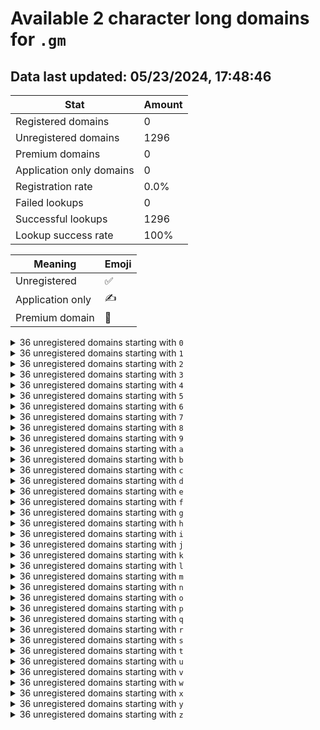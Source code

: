 # Available 2 character long domains for `.gm`

## Data last updated: 05/23/2024, 17:48:46

|Stat|Amount|
|--|--|
|Registered domains|0|
|Unregistered domains|1296|
|Premium domains|0|
|Application only domains|0|
|Registration rate|0.0%|
|Failed lookups|0|
|Successful lookups|1296|
|Lookup success rate|100%|


|Meaning|Emoji|
|--|--|
|Unregistered|:white_check_mark:|
|Application only|:writing_hand:|
|Premium domain|:gem:|

<details>
<summary>36 unregistered domains starting with <bold><code>0</code></bold></summary>

|Type|Domain|
|--|--|
|:white_check_mark:|`00.gm`|
|:white_check_mark:|`01.gm`|
|:white_check_mark:|`02.gm`|
|:white_check_mark:|`03.gm`|
|:white_check_mark:|`04.gm`|
|:white_check_mark:|`05.gm`|
|:white_check_mark:|`06.gm`|
|:white_check_mark:|`07.gm`|
|:white_check_mark:|`08.gm`|
|:white_check_mark:|`09.gm`|
|:white_check_mark:|`0a.gm`|
|:white_check_mark:|`0b.gm`|
|:white_check_mark:|`0c.gm`|
|:white_check_mark:|`0d.gm`|
|:white_check_mark:|`0e.gm`|
|:white_check_mark:|`0f.gm`|
|:white_check_mark:|`0g.gm`|
|:white_check_mark:|`0h.gm`|
|:white_check_mark:|`0i.gm`|
|:white_check_mark:|`0j.gm`|
|:white_check_mark:|`0k.gm`|
|:white_check_mark:|`0l.gm`|
|:white_check_mark:|`0m.gm`|
|:white_check_mark:|`0n.gm`|
|:white_check_mark:|`0o.gm`|
|:white_check_mark:|`0p.gm`|
|:white_check_mark:|`0q.gm`|
|:white_check_mark:|`0r.gm`|
|:white_check_mark:|`0s.gm`|
|:white_check_mark:|`0t.gm`|
|:white_check_mark:|`0u.gm`|
|:white_check_mark:|`0v.gm`|
|:white_check_mark:|`0w.gm`|
|:white_check_mark:|`0x.gm`|
|:white_check_mark:|`0y.gm`|
|:white_check_mark:|`0z.gm`|
</details>
<details>
<summary>36 unregistered domains starting with <bold><code>1</code></bold></summary>

|Type|Domain|
|--|--|
|:white_check_mark:|`10.gm`|
|:white_check_mark:|`11.gm`|
|:white_check_mark:|`12.gm`|
|:white_check_mark:|`13.gm`|
|:white_check_mark:|`14.gm`|
|:white_check_mark:|`15.gm`|
|:white_check_mark:|`16.gm`|
|:white_check_mark:|`17.gm`|
|:white_check_mark:|`18.gm`|
|:white_check_mark:|`19.gm`|
|:white_check_mark:|`1a.gm`|
|:white_check_mark:|`1b.gm`|
|:white_check_mark:|`1c.gm`|
|:white_check_mark:|`1d.gm`|
|:white_check_mark:|`1e.gm`|
|:white_check_mark:|`1f.gm`|
|:white_check_mark:|`1g.gm`|
|:white_check_mark:|`1h.gm`|
|:white_check_mark:|`1i.gm`|
|:white_check_mark:|`1j.gm`|
|:white_check_mark:|`1k.gm`|
|:white_check_mark:|`1l.gm`|
|:white_check_mark:|`1m.gm`|
|:white_check_mark:|`1n.gm`|
|:white_check_mark:|`1o.gm`|
|:white_check_mark:|`1p.gm`|
|:white_check_mark:|`1q.gm`|
|:white_check_mark:|`1r.gm`|
|:white_check_mark:|`1s.gm`|
|:white_check_mark:|`1t.gm`|
|:white_check_mark:|`1u.gm`|
|:white_check_mark:|`1v.gm`|
|:white_check_mark:|`1w.gm`|
|:white_check_mark:|`1x.gm`|
|:white_check_mark:|`1y.gm`|
|:white_check_mark:|`1z.gm`|
</details>
<details>
<summary>36 unregistered domains starting with <bold><code>2</code></bold></summary>

|Type|Domain|
|--|--|
|:white_check_mark:|`20.gm`|
|:white_check_mark:|`21.gm`|
|:white_check_mark:|`22.gm`|
|:white_check_mark:|`23.gm`|
|:white_check_mark:|`24.gm`|
|:white_check_mark:|`25.gm`|
|:white_check_mark:|`26.gm`|
|:white_check_mark:|`27.gm`|
|:white_check_mark:|`28.gm`|
|:white_check_mark:|`29.gm`|
|:white_check_mark:|`2a.gm`|
|:white_check_mark:|`2b.gm`|
|:white_check_mark:|`2c.gm`|
|:white_check_mark:|`2d.gm`|
|:white_check_mark:|`2e.gm`|
|:white_check_mark:|`2f.gm`|
|:white_check_mark:|`2g.gm`|
|:white_check_mark:|`2h.gm`|
|:white_check_mark:|`2i.gm`|
|:white_check_mark:|`2j.gm`|
|:white_check_mark:|`2k.gm`|
|:white_check_mark:|`2l.gm`|
|:white_check_mark:|`2m.gm`|
|:white_check_mark:|`2n.gm`|
|:white_check_mark:|`2o.gm`|
|:white_check_mark:|`2p.gm`|
|:white_check_mark:|`2q.gm`|
|:white_check_mark:|`2r.gm`|
|:white_check_mark:|`2s.gm`|
|:white_check_mark:|`2t.gm`|
|:white_check_mark:|`2u.gm`|
|:white_check_mark:|`2v.gm`|
|:white_check_mark:|`2w.gm`|
|:white_check_mark:|`2x.gm`|
|:white_check_mark:|`2y.gm`|
|:white_check_mark:|`2z.gm`|
</details>
<details>
<summary>36 unregistered domains starting with <bold><code>3</code></bold></summary>

|Type|Domain|
|--|--|
|:white_check_mark:|`30.gm`|
|:white_check_mark:|`31.gm`|
|:white_check_mark:|`32.gm`|
|:white_check_mark:|`33.gm`|
|:white_check_mark:|`34.gm`|
|:white_check_mark:|`35.gm`|
|:white_check_mark:|`36.gm`|
|:white_check_mark:|`37.gm`|
|:white_check_mark:|`38.gm`|
|:white_check_mark:|`39.gm`|
|:white_check_mark:|`3a.gm`|
|:white_check_mark:|`3b.gm`|
|:white_check_mark:|`3c.gm`|
|:white_check_mark:|`3d.gm`|
|:white_check_mark:|`3e.gm`|
|:white_check_mark:|`3f.gm`|
|:white_check_mark:|`3g.gm`|
|:white_check_mark:|`3h.gm`|
|:white_check_mark:|`3i.gm`|
|:white_check_mark:|`3j.gm`|
|:white_check_mark:|`3k.gm`|
|:white_check_mark:|`3l.gm`|
|:white_check_mark:|`3m.gm`|
|:white_check_mark:|`3n.gm`|
|:white_check_mark:|`3o.gm`|
|:white_check_mark:|`3p.gm`|
|:white_check_mark:|`3q.gm`|
|:white_check_mark:|`3r.gm`|
|:white_check_mark:|`3s.gm`|
|:white_check_mark:|`3t.gm`|
|:white_check_mark:|`3u.gm`|
|:white_check_mark:|`3v.gm`|
|:white_check_mark:|`3w.gm`|
|:white_check_mark:|`3x.gm`|
|:white_check_mark:|`3y.gm`|
|:white_check_mark:|`3z.gm`|
</details>
<details>
<summary>36 unregistered domains starting with <bold><code>4</code></bold></summary>

|Type|Domain|
|--|--|
|:white_check_mark:|`40.gm`|
|:white_check_mark:|`41.gm`|
|:white_check_mark:|`42.gm`|
|:white_check_mark:|`43.gm`|
|:white_check_mark:|`44.gm`|
|:white_check_mark:|`45.gm`|
|:white_check_mark:|`46.gm`|
|:white_check_mark:|`47.gm`|
|:white_check_mark:|`48.gm`|
|:white_check_mark:|`49.gm`|
|:white_check_mark:|`4a.gm`|
|:white_check_mark:|`4b.gm`|
|:white_check_mark:|`4c.gm`|
|:white_check_mark:|`4d.gm`|
|:white_check_mark:|`4e.gm`|
|:white_check_mark:|`4f.gm`|
|:white_check_mark:|`4g.gm`|
|:white_check_mark:|`4h.gm`|
|:white_check_mark:|`4i.gm`|
|:white_check_mark:|`4j.gm`|
|:white_check_mark:|`4k.gm`|
|:white_check_mark:|`4l.gm`|
|:white_check_mark:|`4m.gm`|
|:white_check_mark:|`4n.gm`|
|:white_check_mark:|`4o.gm`|
|:white_check_mark:|`4p.gm`|
|:white_check_mark:|`4q.gm`|
|:white_check_mark:|`4r.gm`|
|:white_check_mark:|`4s.gm`|
|:white_check_mark:|`4t.gm`|
|:white_check_mark:|`4u.gm`|
|:white_check_mark:|`4v.gm`|
|:white_check_mark:|`4w.gm`|
|:white_check_mark:|`4x.gm`|
|:white_check_mark:|`4y.gm`|
|:white_check_mark:|`4z.gm`|
</details>
<details>
<summary>36 unregistered domains starting with <bold><code>5</code></bold></summary>

|Type|Domain|
|--|--|
|:white_check_mark:|`50.gm`|
|:white_check_mark:|`51.gm`|
|:white_check_mark:|`52.gm`|
|:white_check_mark:|`53.gm`|
|:white_check_mark:|`54.gm`|
|:white_check_mark:|`55.gm`|
|:white_check_mark:|`56.gm`|
|:white_check_mark:|`57.gm`|
|:white_check_mark:|`58.gm`|
|:white_check_mark:|`59.gm`|
|:white_check_mark:|`5a.gm`|
|:white_check_mark:|`5b.gm`|
|:white_check_mark:|`5c.gm`|
|:white_check_mark:|`5d.gm`|
|:white_check_mark:|`5e.gm`|
|:white_check_mark:|`5f.gm`|
|:white_check_mark:|`5g.gm`|
|:white_check_mark:|`5h.gm`|
|:white_check_mark:|`5i.gm`|
|:white_check_mark:|`5j.gm`|
|:white_check_mark:|`5k.gm`|
|:white_check_mark:|`5l.gm`|
|:white_check_mark:|`5m.gm`|
|:white_check_mark:|`5n.gm`|
|:white_check_mark:|`5o.gm`|
|:white_check_mark:|`5p.gm`|
|:white_check_mark:|`5q.gm`|
|:white_check_mark:|`5r.gm`|
|:white_check_mark:|`5s.gm`|
|:white_check_mark:|`5t.gm`|
|:white_check_mark:|`5u.gm`|
|:white_check_mark:|`5v.gm`|
|:white_check_mark:|`5w.gm`|
|:white_check_mark:|`5x.gm`|
|:white_check_mark:|`5y.gm`|
|:white_check_mark:|`5z.gm`|
</details>
<details>
<summary>36 unregistered domains starting with <bold><code>6</code></bold></summary>

|Type|Domain|
|--|--|
|:white_check_mark:|`60.gm`|
|:white_check_mark:|`61.gm`|
|:white_check_mark:|`62.gm`|
|:white_check_mark:|`63.gm`|
|:white_check_mark:|`64.gm`|
|:white_check_mark:|`65.gm`|
|:white_check_mark:|`66.gm`|
|:white_check_mark:|`67.gm`|
|:white_check_mark:|`68.gm`|
|:white_check_mark:|`69.gm`|
|:white_check_mark:|`6a.gm`|
|:white_check_mark:|`6b.gm`|
|:white_check_mark:|`6c.gm`|
|:white_check_mark:|`6d.gm`|
|:white_check_mark:|`6e.gm`|
|:white_check_mark:|`6f.gm`|
|:white_check_mark:|`6g.gm`|
|:white_check_mark:|`6h.gm`|
|:white_check_mark:|`6i.gm`|
|:white_check_mark:|`6j.gm`|
|:white_check_mark:|`6k.gm`|
|:white_check_mark:|`6l.gm`|
|:white_check_mark:|`6m.gm`|
|:white_check_mark:|`6n.gm`|
|:white_check_mark:|`6o.gm`|
|:white_check_mark:|`6p.gm`|
|:white_check_mark:|`6q.gm`|
|:white_check_mark:|`6r.gm`|
|:white_check_mark:|`6s.gm`|
|:white_check_mark:|`6t.gm`|
|:white_check_mark:|`6u.gm`|
|:white_check_mark:|`6v.gm`|
|:white_check_mark:|`6w.gm`|
|:white_check_mark:|`6x.gm`|
|:white_check_mark:|`6y.gm`|
|:white_check_mark:|`6z.gm`|
</details>
<details>
<summary>36 unregistered domains starting with <bold><code>7</code></bold></summary>

|Type|Domain|
|--|--|
|:white_check_mark:|`70.gm`|
|:white_check_mark:|`71.gm`|
|:white_check_mark:|`72.gm`|
|:white_check_mark:|`73.gm`|
|:white_check_mark:|`74.gm`|
|:white_check_mark:|`75.gm`|
|:white_check_mark:|`76.gm`|
|:white_check_mark:|`77.gm`|
|:white_check_mark:|`78.gm`|
|:white_check_mark:|`79.gm`|
|:white_check_mark:|`7a.gm`|
|:white_check_mark:|`7b.gm`|
|:white_check_mark:|`7c.gm`|
|:white_check_mark:|`7d.gm`|
|:white_check_mark:|`7e.gm`|
|:white_check_mark:|`7f.gm`|
|:white_check_mark:|`7g.gm`|
|:white_check_mark:|`7h.gm`|
|:white_check_mark:|`7i.gm`|
|:white_check_mark:|`7j.gm`|
|:white_check_mark:|`7k.gm`|
|:white_check_mark:|`7l.gm`|
|:white_check_mark:|`7m.gm`|
|:white_check_mark:|`7n.gm`|
|:white_check_mark:|`7o.gm`|
|:white_check_mark:|`7p.gm`|
|:white_check_mark:|`7q.gm`|
|:white_check_mark:|`7r.gm`|
|:white_check_mark:|`7s.gm`|
|:white_check_mark:|`7t.gm`|
|:white_check_mark:|`7u.gm`|
|:white_check_mark:|`7v.gm`|
|:white_check_mark:|`7w.gm`|
|:white_check_mark:|`7x.gm`|
|:white_check_mark:|`7y.gm`|
|:white_check_mark:|`7z.gm`|
</details>
<details>
<summary>36 unregistered domains starting with <bold><code>8</code></bold></summary>

|Type|Domain|
|--|--|
|:white_check_mark:|`80.gm`|
|:white_check_mark:|`81.gm`|
|:white_check_mark:|`82.gm`|
|:white_check_mark:|`83.gm`|
|:white_check_mark:|`84.gm`|
|:white_check_mark:|`85.gm`|
|:white_check_mark:|`86.gm`|
|:white_check_mark:|`87.gm`|
|:white_check_mark:|`88.gm`|
|:white_check_mark:|`89.gm`|
|:white_check_mark:|`8a.gm`|
|:white_check_mark:|`8b.gm`|
|:white_check_mark:|`8c.gm`|
|:white_check_mark:|`8d.gm`|
|:white_check_mark:|`8e.gm`|
|:white_check_mark:|`8f.gm`|
|:white_check_mark:|`8g.gm`|
|:white_check_mark:|`8h.gm`|
|:white_check_mark:|`8i.gm`|
|:white_check_mark:|`8j.gm`|
|:white_check_mark:|`8k.gm`|
|:white_check_mark:|`8l.gm`|
|:white_check_mark:|`8m.gm`|
|:white_check_mark:|`8n.gm`|
|:white_check_mark:|`8o.gm`|
|:white_check_mark:|`8p.gm`|
|:white_check_mark:|`8q.gm`|
|:white_check_mark:|`8r.gm`|
|:white_check_mark:|`8s.gm`|
|:white_check_mark:|`8t.gm`|
|:white_check_mark:|`8u.gm`|
|:white_check_mark:|`8v.gm`|
|:white_check_mark:|`8w.gm`|
|:white_check_mark:|`8x.gm`|
|:white_check_mark:|`8y.gm`|
|:white_check_mark:|`8z.gm`|
</details>
<details>
<summary>36 unregistered domains starting with <bold><code>9</code></bold></summary>

|Type|Domain|
|--|--|
|:white_check_mark:|`90.gm`|
|:white_check_mark:|`91.gm`|
|:white_check_mark:|`92.gm`|
|:white_check_mark:|`93.gm`|
|:white_check_mark:|`94.gm`|
|:white_check_mark:|`95.gm`|
|:white_check_mark:|`96.gm`|
|:white_check_mark:|`97.gm`|
|:white_check_mark:|`98.gm`|
|:white_check_mark:|`99.gm`|
|:white_check_mark:|`9a.gm`|
|:white_check_mark:|`9b.gm`|
|:white_check_mark:|`9c.gm`|
|:white_check_mark:|`9d.gm`|
|:white_check_mark:|`9e.gm`|
|:white_check_mark:|`9f.gm`|
|:white_check_mark:|`9g.gm`|
|:white_check_mark:|`9h.gm`|
|:white_check_mark:|`9i.gm`|
|:white_check_mark:|`9j.gm`|
|:white_check_mark:|`9k.gm`|
|:white_check_mark:|`9l.gm`|
|:white_check_mark:|`9m.gm`|
|:white_check_mark:|`9n.gm`|
|:white_check_mark:|`9o.gm`|
|:white_check_mark:|`9p.gm`|
|:white_check_mark:|`9q.gm`|
|:white_check_mark:|`9r.gm`|
|:white_check_mark:|`9s.gm`|
|:white_check_mark:|`9t.gm`|
|:white_check_mark:|`9u.gm`|
|:white_check_mark:|`9v.gm`|
|:white_check_mark:|`9w.gm`|
|:white_check_mark:|`9x.gm`|
|:white_check_mark:|`9y.gm`|
|:white_check_mark:|`9z.gm`|
</details>
<details>
<summary>36 unregistered domains starting with <bold><code>a</code></bold></summary>

|Type|Domain|
|--|--|
|:white_check_mark:|`a0.gm`|
|:white_check_mark:|`a1.gm`|
|:white_check_mark:|`a2.gm`|
|:white_check_mark:|`a3.gm`|
|:white_check_mark:|`a4.gm`|
|:white_check_mark:|`a5.gm`|
|:white_check_mark:|`a6.gm`|
|:white_check_mark:|`a7.gm`|
|:white_check_mark:|`a8.gm`|
|:white_check_mark:|`a9.gm`|
|:white_check_mark:|`aa.gm`|
|:white_check_mark:|`ab.gm`|
|:white_check_mark:|`ac.gm`|
|:white_check_mark:|`ad.gm`|
|:white_check_mark:|`ae.gm`|
|:white_check_mark:|`af.gm`|
|:white_check_mark:|`ag.gm`|
|:white_check_mark:|`ah.gm`|
|:white_check_mark:|`ai.gm`|
|:white_check_mark:|`aj.gm`|
|:white_check_mark:|`ak.gm`|
|:white_check_mark:|`al.gm`|
|:white_check_mark:|`am.gm`|
|:white_check_mark:|`an.gm`|
|:white_check_mark:|`ao.gm`|
|:white_check_mark:|`ap.gm`|
|:white_check_mark:|`aq.gm`|
|:white_check_mark:|`ar.gm`|
|:white_check_mark:|`as.gm`|
|:white_check_mark:|`at.gm`|
|:white_check_mark:|`au.gm`|
|:white_check_mark:|`av.gm`|
|:white_check_mark:|`aw.gm`|
|:white_check_mark:|`ax.gm`|
|:white_check_mark:|`ay.gm`|
|:white_check_mark:|`az.gm`|
</details>
<details>
<summary>36 unregistered domains starting with <bold><code>b</code></bold></summary>

|Type|Domain|
|--|--|
|:white_check_mark:|`b0.gm`|
|:white_check_mark:|`b1.gm`|
|:white_check_mark:|`b2.gm`|
|:white_check_mark:|`b3.gm`|
|:white_check_mark:|`b4.gm`|
|:white_check_mark:|`b5.gm`|
|:white_check_mark:|`b6.gm`|
|:white_check_mark:|`b7.gm`|
|:white_check_mark:|`b8.gm`|
|:white_check_mark:|`b9.gm`|
|:white_check_mark:|`ba.gm`|
|:white_check_mark:|`bb.gm`|
|:white_check_mark:|`bc.gm`|
|:white_check_mark:|`bd.gm`|
|:white_check_mark:|`be.gm`|
|:white_check_mark:|`bf.gm`|
|:white_check_mark:|`bg.gm`|
|:white_check_mark:|`bh.gm`|
|:white_check_mark:|`bi.gm`|
|:white_check_mark:|`bj.gm`|
|:white_check_mark:|`bk.gm`|
|:white_check_mark:|`bl.gm`|
|:white_check_mark:|`bm.gm`|
|:white_check_mark:|`bn.gm`|
|:white_check_mark:|`bo.gm`|
|:white_check_mark:|`bp.gm`|
|:white_check_mark:|`bq.gm`|
|:white_check_mark:|`br.gm`|
|:white_check_mark:|`bs.gm`|
|:white_check_mark:|`bt.gm`|
|:white_check_mark:|`bu.gm`|
|:white_check_mark:|`bv.gm`|
|:white_check_mark:|`bw.gm`|
|:white_check_mark:|`bx.gm`|
|:white_check_mark:|`by.gm`|
|:white_check_mark:|`bz.gm`|
</details>
<details>
<summary>36 unregistered domains starting with <bold><code>c</code></bold></summary>

|Type|Domain|
|--|--|
|:white_check_mark:|`c0.gm`|
|:white_check_mark:|`c1.gm`|
|:white_check_mark:|`c2.gm`|
|:white_check_mark:|`c3.gm`|
|:white_check_mark:|`c4.gm`|
|:white_check_mark:|`c5.gm`|
|:white_check_mark:|`c6.gm`|
|:white_check_mark:|`c7.gm`|
|:white_check_mark:|`c8.gm`|
|:white_check_mark:|`c9.gm`|
|:white_check_mark:|`ca.gm`|
|:white_check_mark:|`cb.gm`|
|:white_check_mark:|`cc.gm`|
|:white_check_mark:|`cd.gm`|
|:white_check_mark:|`ce.gm`|
|:white_check_mark:|`cf.gm`|
|:white_check_mark:|`cg.gm`|
|:white_check_mark:|`ch.gm`|
|:white_check_mark:|`ci.gm`|
|:white_check_mark:|`cj.gm`|
|:white_check_mark:|`ck.gm`|
|:white_check_mark:|`cl.gm`|
|:white_check_mark:|`cm.gm`|
|:white_check_mark:|`cn.gm`|
|:white_check_mark:|`co.gm`|
|:white_check_mark:|`cp.gm`|
|:white_check_mark:|`cq.gm`|
|:white_check_mark:|`cr.gm`|
|:white_check_mark:|`cs.gm`|
|:white_check_mark:|`ct.gm`|
|:white_check_mark:|`cu.gm`|
|:white_check_mark:|`cv.gm`|
|:white_check_mark:|`cw.gm`|
|:white_check_mark:|`cx.gm`|
|:white_check_mark:|`cy.gm`|
|:white_check_mark:|`cz.gm`|
</details>
<details>
<summary>36 unregistered domains starting with <bold><code>d</code></bold></summary>

|Type|Domain|
|--|--|
|:white_check_mark:|`d0.gm`|
|:white_check_mark:|`d1.gm`|
|:white_check_mark:|`d2.gm`|
|:white_check_mark:|`d3.gm`|
|:white_check_mark:|`d4.gm`|
|:white_check_mark:|`d5.gm`|
|:white_check_mark:|`d6.gm`|
|:white_check_mark:|`d7.gm`|
|:white_check_mark:|`d8.gm`|
|:white_check_mark:|`d9.gm`|
|:white_check_mark:|`da.gm`|
|:white_check_mark:|`db.gm`|
|:white_check_mark:|`dc.gm`|
|:white_check_mark:|`dd.gm`|
|:white_check_mark:|`de.gm`|
|:white_check_mark:|`df.gm`|
|:white_check_mark:|`dg.gm`|
|:white_check_mark:|`dh.gm`|
|:white_check_mark:|`di.gm`|
|:white_check_mark:|`dj.gm`|
|:white_check_mark:|`dk.gm`|
|:white_check_mark:|`dl.gm`|
|:white_check_mark:|`dm.gm`|
|:white_check_mark:|`dn.gm`|
|:white_check_mark:|`do.gm`|
|:white_check_mark:|`dp.gm`|
|:white_check_mark:|`dq.gm`|
|:white_check_mark:|`dr.gm`|
|:white_check_mark:|`ds.gm`|
|:white_check_mark:|`dt.gm`|
|:white_check_mark:|`du.gm`|
|:white_check_mark:|`dv.gm`|
|:white_check_mark:|`dw.gm`|
|:white_check_mark:|`dx.gm`|
|:white_check_mark:|`dy.gm`|
|:white_check_mark:|`dz.gm`|
</details>
<details>
<summary>36 unregistered domains starting with <bold><code>e</code></bold></summary>

|Type|Domain|
|--|--|
|:white_check_mark:|`e0.gm`|
|:white_check_mark:|`e1.gm`|
|:white_check_mark:|`e2.gm`|
|:white_check_mark:|`e3.gm`|
|:white_check_mark:|`e4.gm`|
|:white_check_mark:|`e5.gm`|
|:white_check_mark:|`e6.gm`|
|:white_check_mark:|`e7.gm`|
|:white_check_mark:|`e8.gm`|
|:white_check_mark:|`e9.gm`|
|:white_check_mark:|`ea.gm`|
|:white_check_mark:|`eb.gm`|
|:white_check_mark:|`ec.gm`|
|:white_check_mark:|`ed.gm`|
|:white_check_mark:|`ee.gm`|
|:white_check_mark:|`ef.gm`|
|:white_check_mark:|`eg.gm`|
|:white_check_mark:|`eh.gm`|
|:white_check_mark:|`ei.gm`|
|:white_check_mark:|`ej.gm`|
|:white_check_mark:|`ek.gm`|
|:white_check_mark:|`el.gm`|
|:white_check_mark:|`em.gm`|
|:white_check_mark:|`en.gm`|
|:white_check_mark:|`eo.gm`|
|:white_check_mark:|`ep.gm`|
|:white_check_mark:|`eq.gm`|
|:white_check_mark:|`er.gm`|
|:white_check_mark:|`es.gm`|
|:white_check_mark:|`et.gm`|
|:white_check_mark:|`eu.gm`|
|:white_check_mark:|`ev.gm`|
|:white_check_mark:|`ew.gm`|
|:white_check_mark:|`ex.gm`|
|:white_check_mark:|`ey.gm`|
|:white_check_mark:|`ez.gm`|
</details>
<details>
<summary>36 unregistered domains starting with <bold><code>f</code></bold></summary>

|Type|Domain|
|--|--|
|:white_check_mark:|`f0.gm`|
|:white_check_mark:|`f1.gm`|
|:white_check_mark:|`f2.gm`|
|:white_check_mark:|`f3.gm`|
|:white_check_mark:|`f4.gm`|
|:white_check_mark:|`f5.gm`|
|:white_check_mark:|`f6.gm`|
|:white_check_mark:|`f7.gm`|
|:white_check_mark:|`f8.gm`|
|:white_check_mark:|`f9.gm`|
|:white_check_mark:|`fa.gm`|
|:white_check_mark:|`fb.gm`|
|:white_check_mark:|`fc.gm`|
|:white_check_mark:|`fd.gm`|
|:white_check_mark:|`fe.gm`|
|:white_check_mark:|`ff.gm`|
|:white_check_mark:|`fg.gm`|
|:white_check_mark:|`fh.gm`|
|:white_check_mark:|`fi.gm`|
|:white_check_mark:|`fj.gm`|
|:white_check_mark:|`fk.gm`|
|:white_check_mark:|`fl.gm`|
|:white_check_mark:|`fm.gm`|
|:white_check_mark:|`fn.gm`|
|:white_check_mark:|`fo.gm`|
|:white_check_mark:|`fp.gm`|
|:white_check_mark:|`fq.gm`|
|:white_check_mark:|`fr.gm`|
|:white_check_mark:|`fs.gm`|
|:white_check_mark:|`ft.gm`|
|:white_check_mark:|`fu.gm`|
|:white_check_mark:|`fv.gm`|
|:white_check_mark:|`fw.gm`|
|:white_check_mark:|`fx.gm`|
|:white_check_mark:|`fy.gm`|
|:white_check_mark:|`fz.gm`|
</details>
<details>
<summary>36 unregistered domains starting with <bold><code>g</code></bold></summary>

|Type|Domain|
|--|--|
|:white_check_mark:|`g0.gm`|
|:white_check_mark:|`g1.gm`|
|:white_check_mark:|`g2.gm`|
|:white_check_mark:|`g3.gm`|
|:white_check_mark:|`g4.gm`|
|:white_check_mark:|`g5.gm`|
|:white_check_mark:|`g6.gm`|
|:white_check_mark:|`g7.gm`|
|:white_check_mark:|`g8.gm`|
|:white_check_mark:|`g9.gm`|
|:white_check_mark:|`ga.gm`|
|:white_check_mark:|`gb.gm`|
|:white_check_mark:|`gc.gm`|
|:white_check_mark:|`gd.gm`|
|:white_check_mark:|`ge.gm`|
|:white_check_mark:|`gf.gm`|
|:white_check_mark:|`gg.gm`|
|:white_check_mark:|`gh.gm`|
|:white_check_mark:|`gi.gm`|
|:white_check_mark:|`gj.gm`|
|:white_check_mark:|`gk.gm`|
|:white_check_mark:|`gl.gm`|
|:white_check_mark:|`gm.gm`|
|:white_check_mark:|`gn.gm`|
|:white_check_mark:|`go.gm`|
|:white_check_mark:|`gp.gm`|
|:white_check_mark:|`gq.gm`|
|:white_check_mark:|`gr.gm`|
|:white_check_mark:|`gs.gm`|
|:white_check_mark:|`gt.gm`|
|:white_check_mark:|`gu.gm`|
|:white_check_mark:|`gv.gm`|
|:white_check_mark:|`gw.gm`|
|:white_check_mark:|`gx.gm`|
|:white_check_mark:|`gy.gm`|
|:white_check_mark:|`gz.gm`|
</details>
<details>
<summary>36 unregistered domains starting with <bold><code>h</code></bold></summary>

|Type|Domain|
|--|--|
|:white_check_mark:|`h0.gm`|
|:white_check_mark:|`h1.gm`|
|:white_check_mark:|`h2.gm`|
|:white_check_mark:|`h3.gm`|
|:white_check_mark:|`h4.gm`|
|:white_check_mark:|`h5.gm`|
|:white_check_mark:|`h6.gm`|
|:white_check_mark:|`h7.gm`|
|:white_check_mark:|`h8.gm`|
|:white_check_mark:|`h9.gm`|
|:white_check_mark:|`ha.gm`|
|:white_check_mark:|`hb.gm`|
|:white_check_mark:|`hc.gm`|
|:white_check_mark:|`hd.gm`|
|:white_check_mark:|`he.gm`|
|:white_check_mark:|`hf.gm`|
|:white_check_mark:|`hg.gm`|
|:white_check_mark:|`hh.gm`|
|:white_check_mark:|`hi.gm`|
|:white_check_mark:|`hj.gm`|
|:white_check_mark:|`hk.gm`|
|:white_check_mark:|`hl.gm`|
|:white_check_mark:|`hm.gm`|
|:white_check_mark:|`hn.gm`|
|:white_check_mark:|`ho.gm`|
|:white_check_mark:|`hp.gm`|
|:white_check_mark:|`hq.gm`|
|:white_check_mark:|`hr.gm`|
|:white_check_mark:|`hs.gm`|
|:white_check_mark:|`ht.gm`|
|:white_check_mark:|`hu.gm`|
|:white_check_mark:|`hv.gm`|
|:white_check_mark:|`hw.gm`|
|:white_check_mark:|`hx.gm`|
|:white_check_mark:|`hy.gm`|
|:white_check_mark:|`hz.gm`|
</details>
<details>
<summary>36 unregistered domains starting with <bold><code>i</code></bold></summary>

|Type|Domain|
|--|--|
|:white_check_mark:|`i0.gm`|
|:white_check_mark:|`i1.gm`|
|:white_check_mark:|`i2.gm`|
|:white_check_mark:|`i3.gm`|
|:white_check_mark:|`i4.gm`|
|:white_check_mark:|`i5.gm`|
|:white_check_mark:|`i6.gm`|
|:white_check_mark:|`i7.gm`|
|:white_check_mark:|`i8.gm`|
|:white_check_mark:|`i9.gm`|
|:white_check_mark:|`ia.gm`|
|:white_check_mark:|`ib.gm`|
|:white_check_mark:|`ic.gm`|
|:white_check_mark:|`id.gm`|
|:white_check_mark:|`ie.gm`|
|:white_check_mark:|`if.gm`|
|:white_check_mark:|`ig.gm`|
|:white_check_mark:|`ih.gm`|
|:white_check_mark:|`ii.gm`|
|:white_check_mark:|`ij.gm`|
|:white_check_mark:|`ik.gm`|
|:white_check_mark:|`il.gm`|
|:white_check_mark:|`im.gm`|
|:white_check_mark:|`in.gm`|
|:white_check_mark:|`io.gm`|
|:white_check_mark:|`ip.gm`|
|:white_check_mark:|`iq.gm`|
|:white_check_mark:|`ir.gm`|
|:white_check_mark:|`is.gm`|
|:white_check_mark:|`it.gm`|
|:white_check_mark:|`iu.gm`|
|:white_check_mark:|`iv.gm`|
|:white_check_mark:|`iw.gm`|
|:white_check_mark:|`ix.gm`|
|:white_check_mark:|`iy.gm`|
|:white_check_mark:|`iz.gm`|
</details>
<details>
<summary>36 unregistered domains starting with <bold><code>j</code></bold></summary>

|Type|Domain|
|--|--|
|:white_check_mark:|`j0.gm`|
|:white_check_mark:|`j1.gm`|
|:white_check_mark:|`j2.gm`|
|:white_check_mark:|`j3.gm`|
|:white_check_mark:|`j4.gm`|
|:white_check_mark:|`j5.gm`|
|:white_check_mark:|`j6.gm`|
|:white_check_mark:|`j7.gm`|
|:white_check_mark:|`j8.gm`|
|:white_check_mark:|`j9.gm`|
|:white_check_mark:|`ja.gm`|
|:white_check_mark:|`jb.gm`|
|:white_check_mark:|`jc.gm`|
|:white_check_mark:|`jd.gm`|
|:white_check_mark:|`je.gm`|
|:white_check_mark:|`jf.gm`|
|:white_check_mark:|`jg.gm`|
|:white_check_mark:|`jh.gm`|
|:white_check_mark:|`ji.gm`|
|:white_check_mark:|`jj.gm`|
|:white_check_mark:|`jk.gm`|
|:white_check_mark:|`jl.gm`|
|:white_check_mark:|`jm.gm`|
|:white_check_mark:|`jn.gm`|
|:white_check_mark:|`jo.gm`|
|:white_check_mark:|`jp.gm`|
|:white_check_mark:|`jq.gm`|
|:white_check_mark:|`jr.gm`|
|:white_check_mark:|`js.gm`|
|:white_check_mark:|`jt.gm`|
|:white_check_mark:|`ju.gm`|
|:white_check_mark:|`jv.gm`|
|:white_check_mark:|`jw.gm`|
|:white_check_mark:|`jx.gm`|
|:white_check_mark:|`jy.gm`|
|:white_check_mark:|`jz.gm`|
</details>
<details>
<summary>36 unregistered domains starting with <bold><code>k</code></bold></summary>

|Type|Domain|
|--|--|
|:white_check_mark:|`k0.gm`|
|:white_check_mark:|`k1.gm`|
|:white_check_mark:|`k2.gm`|
|:white_check_mark:|`k3.gm`|
|:white_check_mark:|`k4.gm`|
|:white_check_mark:|`k5.gm`|
|:white_check_mark:|`k6.gm`|
|:white_check_mark:|`k7.gm`|
|:white_check_mark:|`k8.gm`|
|:white_check_mark:|`k9.gm`|
|:white_check_mark:|`ka.gm`|
|:white_check_mark:|`kb.gm`|
|:white_check_mark:|`kc.gm`|
|:white_check_mark:|`kd.gm`|
|:white_check_mark:|`ke.gm`|
|:white_check_mark:|`kf.gm`|
|:white_check_mark:|`kg.gm`|
|:white_check_mark:|`kh.gm`|
|:white_check_mark:|`ki.gm`|
|:white_check_mark:|`kj.gm`|
|:white_check_mark:|`kk.gm`|
|:white_check_mark:|`kl.gm`|
|:white_check_mark:|`km.gm`|
|:white_check_mark:|`kn.gm`|
|:white_check_mark:|`ko.gm`|
|:white_check_mark:|`kp.gm`|
|:white_check_mark:|`kq.gm`|
|:white_check_mark:|`kr.gm`|
|:white_check_mark:|`ks.gm`|
|:white_check_mark:|`kt.gm`|
|:white_check_mark:|`ku.gm`|
|:white_check_mark:|`kv.gm`|
|:white_check_mark:|`kw.gm`|
|:white_check_mark:|`kx.gm`|
|:white_check_mark:|`ky.gm`|
|:white_check_mark:|`kz.gm`|
</details>
<details>
<summary>36 unregistered domains starting with <bold><code>l</code></bold></summary>

|Type|Domain|
|--|--|
|:white_check_mark:|`l0.gm`|
|:white_check_mark:|`l1.gm`|
|:white_check_mark:|`l2.gm`|
|:white_check_mark:|`l3.gm`|
|:white_check_mark:|`l4.gm`|
|:white_check_mark:|`l5.gm`|
|:white_check_mark:|`l6.gm`|
|:white_check_mark:|`l7.gm`|
|:white_check_mark:|`l8.gm`|
|:white_check_mark:|`l9.gm`|
|:white_check_mark:|`la.gm`|
|:white_check_mark:|`lb.gm`|
|:white_check_mark:|`lc.gm`|
|:white_check_mark:|`ld.gm`|
|:white_check_mark:|`le.gm`|
|:white_check_mark:|`lf.gm`|
|:white_check_mark:|`lg.gm`|
|:white_check_mark:|`lh.gm`|
|:white_check_mark:|`li.gm`|
|:white_check_mark:|`lj.gm`|
|:white_check_mark:|`lk.gm`|
|:white_check_mark:|`ll.gm`|
|:white_check_mark:|`lm.gm`|
|:white_check_mark:|`ln.gm`|
|:white_check_mark:|`lo.gm`|
|:white_check_mark:|`lp.gm`|
|:white_check_mark:|`lq.gm`|
|:white_check_mark:|`lr.gm`|
|:white_check_mark:|`ls.gm`|
|:white_check_mark:|`lt.gm`|
|:white_check_mark:|`lu.gm`|
|:white_check_mark:|`lv.gm`|
|:white_check_mark:|`lw.gm`|
|:white_check_mark:|`lx.gm`|
|:white_check_mark:|`ly.gm`|
|:white_check_mark:|`lz.gm`|
</details>
<details>
<summary>36 unregistered domains starting with <bold><code>m</code></bold></summary>

|Type|Domain|
|--|--|
|:white_check_mark:|`m0.gm`|
|:white_check_mark:|`m1.gm`|
|:white_check_mark:|`m2.gm`|
|:white_check_mark:|`m3.gm`|
|:white_check_mark:|`m4.gm`|
|:white_check_mark:|`m5.gm`|
|:white_check_mark:|`m6.gm`|
|:white_check_mark:|`m7.gm`|
|:white_check_mark:|`m8.gm`|
|:white_check_mark:|`m9.gm`|
|:white_check_mark:|`ma.gm`|
|:white_check_mark:|`mb.gm`|
|:white_check_mark:|`mc.gm`|
|:white_check_mark:|`md.gm`|
|:white_check_mark:|`me.gm`|
|:white_check_mark:|`mf.gm`|
|:white_check_mark:|`mg.gm`|
|:white_check_mark:|`mh.gm`|
|:white_check_mark:|`mi.gm`|
|:white_check_mark:|`mj.gm`|
|:white_check_mark:|`mk.gm`|
|:white_check_mark:|`ml.gm`|
|:white_check_mark:|`mm.gm`|
|:white_check_mark:|`mn.gm`|
|:white_check_mark:|`mo.gm`|
|:white_check_mark:|`mp.gm`|
|:white_check_mark:|`mq.gm`|
|:white_check_mark:|`mr.gm`|
|:white_check_mark:|`ms.gm`|
|:white_check_mark:|`mt.gm`|
|:white_check_mark:|`mu.gm`|
|:white_check_mark:|`mv.gm`|
|:white_check_mark:|`mw.gm`|
|:white_check_mark:|`mx.gm`|
|:white_check_mark:|`my.gm`|
|:white_check_mark:|`mz.gm`|
</details>
<details>
<summary>36 unregistered domains starting with <bold><code>n</code></bold></summary>

|Type|Domain|
|--|--|
|:white_check_mark:|`n0.gm`|
|:white_check_mark:|`n1.gm`|
|:white_check_mark:|`n2.gm`|
|:white_check_mark:|`n3.gm`|
|:white_check_mark:|`n4.gm`|
|:white_check_mark:|`n5.gm`|
|:white_check_mark:|`n6.gm`|
|:white_check_mark:|`n7.gm`|
|:white_check_mark:|`n8.gm`|
|:white_check_mark:|`n9.gm`|
|:white_check_mark:|`na.gm`|
|:white_check_mark:|`nb.gm`|
|:white_check_mark:|`nc.gm`|
|:white_check_mark:|`nd.gm`|
|:white_check_mark:|`ne.gm`|
|:white_check_mark:|`nf.gm`|
|:white_check_mark:|`ng.gm`|
|:white_check_mark:|`nh.gm`|
|:white_check_mark:|`ni.gm`|
|:white_check_mark:|`nj.gm`|
|:white_check_mark:|`nk.gm`|
|:white_check_mark:|`nl.gm`|
|:white_check_mark:|`nm.gm`|
|:white_check_mark:|`nn.gm`|
|:white_check_mark:|`no.gm`|
|:white_check_mark:|`np.gm`|
|:white_check_mark:|`nq.gm`|
|:white_check_mark:|`nr.gm`|
|:white_check_mark:|`ns.gm`|
|:white_check_mark:|`nt.gm`|
|:white_check_mark:|`nu.gm`|
|:white_check_mark:|`nv.gm`|
|:white_check_mark:|`nw.gm`|
|:white_check_mark:|`nx.gm`|
|:white_check_mark:|`ny.gm`|
|:white_check_mark:|`nz.gm`|
</details>
<details>
<summary>36 unregistered domains starting with <bold><code>o</code></bold></summary>

|Type|Domain|
|--|--|
|:white_check_mark:|`o0.gm`|
|:white_check_mark:|`o1.gm`|
|:white_check_mark:|`o2.gm`|
|:white_check_mark:|`o3.gm`|
|:white_check_mark:|`o4.gm`|
|:white_check_mark:|`o5.gm`|
|:white_check_mark:|`o6.gm`|
|:white_check_mark:|`o7.gm`|
|:white_check_mark:|`o8.gm`|
|:white_check_mark:|`o9.gm`|
|:white_check_mark:|`oa.gm`|
|:white_check_mark:|`ob.gm`|
|:white_check_mark:|`oc.gm`|
|:white_check_mark:|`od.gm`|
|:white_check_mark:|`oe.gm`|
|:white_check_mark:|`of.gm`|
|:white_check_mark:|`og.gm`|
|:white_check_mark:|`oh.gm`|
|:white_check_mark:|`oi.gm`|
|:white_check_mark:|`oj.gm`|
|:white_check_mark:|`ok.gm`|
|:white_check_mark:|`ol.gm`|
|:white_check_mark:|`om.gm`|
|:white_check_mark:|`on.gm`|
|:white_check_mark:|`oo.gm`|
|:white_check_mark:|`op.gm`|
|:white_check_mark:|`oq.gm`|
|:white_check_mark:|`or.gm`|
|:white_check_mark:|`os.gm`|
|:white_check_mark:|`ot.gm`|
|:white_check_mark:|`ou.gm`|
|:white_check_mark:|`ov.gm`|
|:white_check_mark:|`ow.gm`|
|:white_check_mark:|`ox.gm`|
|:white_check_mark:|`oy.gm`|
|:white_check_mark:|`oz.gm`|
</details>
<details>
<summary>36 unregistered domains starting with <bold><code>p</code></bold></summary>

|Type|Domain|
|--|--|
|:white_check_mark:|`p0.gm`|
|:white_check_mark:|`p1.gm`|
|:white_check_mark:|`p2.gm`|
|:white_check_mark:|`p3.gm`|
|:white_check_mark:|`p4.gm`|
|:white_check_mark:|`p5.gm`|
|:white_check_mark:|`p6.gm`|
|:white_check_mark:|`p7.gm`|
|:white_check_mark:|`p8.gm`|
|:white_check_mark:|`p9.gm`|
|:white_check_mark:|`pa.gm`|
|:white_check_mark:|`pb.gm`|
|:white_check_mark:|`pc.gm`|
|:white_check_mark:|`pd.gm`|
|:white_check_mark:|`pe.gm`|
|:white_check_mark:|`pf.gm`|
|:white_check_mark:|`pg.gm`|
|:white_check_mark:|`ph.gm`|
|:white_check_mark:|`pi.gm`|
|:white_check_mark:|`pj.gm`|
|:white_check_mark:|`pk.gm`|
|:white_check_mark:|`pl.gm`|
|:white_check_mark:|`pm.gm`|
|:white_check_mark:|`pn.gm`|
|:white_check_mark:|`po.gm`|
|:white_check_mark:|`pp.gm`|
|:white_check_mark:|`pq.gm`|
|:white_check_mark:|`pr.gm`|
|:white_check_mark:|`ps.gm`|
|:white_check_mark:|`pt.gm`|
|:white_check_mark:|`pu.gm`|
|:white_check_mark:|`pv.gm`|
|:white_check_mark:|`pw.gm`|
|:white_check_mark:|`px.gm`|
|:white_check_mark:|`py.gm`|
|:white_check_mark:|`pz.gm`|
</details>
<details>
<summary>36 unregistered domains starting with <bold><code>q</code></bold></summary>

|Type|Domain|
|--|--|
|:white_check_mark:|`q0.gm`|
|:white_check_mark:|`q1.gm`|
|:white_check_mark:|`q2.gm`|
|:white_check_mark:|`q3.gm`|
|:white_check_mark:|`q4.gm`|
|:white_check_mark:|`q5.gm`|
|:white_check_mark:|`q6.gm`|
|:white_check_mark:|`q7.gm`|
|:white_check_mark:|`q8.gm`|
|:white_check_mark:|`q9.gm`|
|:white_check_mark:|`qa.gm`|
|:white_check_mark:|`qb.gm`|
|:white_check_mark:|`qc.gm`|
|:white_check_mark:|`qd.gm`|
|:white_check_mark:|`qe.gm`|
|:white_check_mark:|`qf.gm`|
|:white_check_mark:|`qg.gm`|
|:white_check_mark:|`qh.gm`|
|:white_check_mark:|`qi.gm`|
|:white_check_mark:|`qj.gm`|
|:white_check_mark:|`qk.gm`|
|:white_check_mark:|`ql.gm`|
|:white_check_mark:|`qm.gm`|
|:white_check_mark:|`qn.gm`|
|:white_check_mark:|`qo.gm`|
|:white_check_mark:|`qp.gm`|
|:white_check_mark:|`qq.gm`|
|:white_check_mark:|`qr.gm`|
|:white_check_mark:|`qs.gm`|
|:white_check_mark:|`qt.gm`|
|:white_check_mark:|`qu.gm`|
|:white_check_mark:|`qv.gm`|
|:white_check_mark:|`qw.gm`|
|:white_check_mark:|`qx.gm`|
|:white_check_mark:|`qy.gm`|
|:white_check_mark:|`qz.gm`|
</details>
<details>
<summary>36 unregistered domains starting with <bold><code>r</code></bold></summary>

|Type|Domain|
|--|--|
|:white_check_mark:|`r0.gm`|
|:white_check_mark:|`r1.gm`|
|:white_check_mark:|`r2.gm`|
|:white_check_mark:|`r3.gm`|
|:white_check_mark:|`r4.gm`|
|:white_check_mark:|`r5.gm`|
|:white_check_mark:|`r6.gm`|
|:white_check_mark:|`r7.gm`|
|:white_check_mark:|`r8.gm`|
|:white_check_mark:|`r9.gm`|
|:white_check_mark:|`ra.gm`|
|:white_check_mark:|`rb.gm`|
|:white_check_mark:|`rc.gm`|
|:white_check_mark:|`rd.gm`|
|:white_check_mark:|`re.gm`|
|:white_check_mark:|`rf.gm`|
|:white_check_mark:|`rg.gm`|
|:white_check_mark:|`rh.gm`|
|:white_check_mark:|`ri.gm`|
|:white_check_mark:|`rj.gm`|
|:white_check_mark:|`rk.gm`|
|:white_check_mark:|`rl.gm`|
|:white_check_mark:|`rm.gm`|
|:white_check_mark:|`rn.gm`|
|:white_check_mark:|`ro.gm`|
|:white_check_mark:|`rp.gm`|
|:white_check_mark:|`rq.gm`|
|:white_check_mark:|`rr.gm`|
|:white_check_mark:|`rs.gm`|
|:white_check_mark:|`rt.gm`|
|:white_check_mark:|`ru.gm`|
|:white_check_mark:|`rv.gm`|
|:white_check_mark:|`rw.gm`|
|:white_check_mark:|`rx.gm`|
|:white_check_mark:|`ry.gm`|
|:white_check_mark:|`rz.gm`|
</details>
<details>
<summary>36 unregistered domains starting with <bold><code>s</code></bold></summary>

|Type|Domain|
|--|--|
|:white_check_mark:|`s0.gm`|
|:white_check_mark:|`s1.gm`|
|:white_check_mark:|`s2.gm`|
|:white_check_mark:|`s3.gm`|
|:white_check_mark:|`s4.gm`|
|:white_check_mark:|`s5.gm`|
|:white_check_mark:|`s6.gm`|
|:white_check_mark:|`s7.gm`|
|:white_check_mark:|`s8.gm`|
|:white_check_mark:|`s9.gm`|
|:white_check_mark:|`sa.gm`|
|:white_check_mark:|`sb.gm`|
|:white_check_mark:|`sc.gm`|
|:white_check_mark:|`sd.gm`|
|:white_check_mark:|`se.gm`|
|:white_check_mark:|`sf.gm`|
|:white_check_mark:|`sg.gm`|
|:white_check_mark:|`sh.gm`|
|:white_check_mark:|`si.gm`|
|:white_check_mark:|`sj.gm`|
|:white_check_mark:|`sk.gm`|
|:white_check_mark:|`sl.gm`|
|:white_check_mark:|`sm.gm`|
|:white_check_mark:|`sn.gm`|
|:white_check_mark:|`so.gm`|
|:white_check_mark:|`sp.gm`|
|:white_check_mark:|`sq.gm`|
|:white_check_mark:|`sr.gm`|
|:white_check_mark:|`ss.gm`|
|:white_check_mark:|`st.gm`|
|:white_check_mark:|`su.gm`|
|:white_check_mark:|`sv.gm`|
|:white_check_mark:|`sw.gm`|
|:white_check_mark:|`sx.gm`|
|:white_check_mark:|`sy.gm`|
|:white_check_mark:|`sz.gm`|
</details>
<details>
<summary>36 unregistered domains starting with <bold><code>t</code></bold></summary>

|Type|Domain|
|--|--|
|:white_check_mark:|`t0.gm`|
|:white_check_mark:|`t1.gm`|
|:white_check_mark:|`t2.gm`|
|:white_check_mark:|`t3.gm`|
|:white_check_mark:|`t4.gm`|
|:white_check_mark:|`t5.gm`|
|:white_check_mark:|`t6.gm`|
|:white_check_mark:|`t7.gm`|
|:white_check_mark:|`t8.gm`|
|:white_check_mark:|`t9.gm`|
|:white_check_mark:|`ta.gm`|
|:white_check_mark:|`tb.gm`|
|:white_check_mark:|`tc.gm`|
|:white_check_mark:|`td.gm`|
|:white_check_mark:|`te.gm`|
|:white_check_mark:|`tf.gm`|
|:white_check_mark:|`tg.gm`|
|:white_check_mark:|`th.gm`|
|:white_check_mark:|`ti.gm`|
|:white_check_mark:|`tj.gm`|
|:white_check_mark:|`tk.gm`|
|:white_check_mark:|`tl.gm`|
|:white_check_mark:|`tm.gm`|
|:white_check_mark:|`tn.gm`|
|:white_check_mark:|`to.gm`|
|:white_check_mark:|`tp.gm`|
|:white_check_mark:|`tq.gm`|
|:white_check_mark:|`tr.gm`|
|:white_check_mark:|`ts.gm`|
|:white_check_mark:|`tt.gm`|
|:white_check_mark:|`tu.gm`|
|:white_check_mark:|`tv.gm`|
|:white_check_mark:|`tw.gm`|
|:white_check_mark:|`tx.gm`|
|:white_check_mark:|`ty.gm`|
|:white_check_mark:|`tz.gm`|
</details>
<details>
<summary>36 unregistered domains starting with <bold><code>u</code></bold></summary>

|Type|Domain|
|--|--|
|:white_check_mark:|`u0.gm`|
|:white_check_mark:|`u1.gm`|
|:white_check_mark:|`u2.gm`|
|:white_check_mark:|`u3.gm`|
|:white_check_mark:|`u4.gm`|
|:white_check_mark:|`u5.gm`|
|:white_check_mark:|`u6.gm`|
|:white_check_mark:|`u7.gm`|
|:white_check_mark:|`u8.gm`|
|:white_check_mark:|`u9.gm`|
|:white_check_mark:|`ua.gm`|
|:white_check_mark:|`ub.gm`|
|:white_check_mark:|`uc.gm`|
|:white_check_mark:|`ud.gm`|
|:white_check_mark:|`ue.gm`|
|:white_check_mark:|`uf.gm`|
|:white_check_mark:|`ug.gm`|
|:white_check_mark:|`uh.gm`|
|:white_check_mark:|`ui.gm`|
|:white_check_mark:|`uj.gm`|
|:white_check_mark:|`uk.gm`|
|:white_check_mark:|`ul.gm`|
|:white_check_mark:|`um.gm`|
|:white_check_mark:|`un.gm`|
|:white_check_mark:|`uo.gm`|
|:white_check_mark:|`up.gm`|
|:white_check_mark:|`uq.gm`|
|:white_check_mark:|`ur.gm`|
|:white_check_mark:|`us.gm`|
|:white_check_mark:|`ut.gm`|
|:white_check_mark:|`uu.gm`|
|:white_check_mark:|`uv.gm`|
|:white_check_mark:|`uw.gm`|
|:white_check_mark:|`ux.gm`|
|:white_check_mark:|`uy.gm`|
|:white_check_mark:|`uz.gm`|
</details>
<details>
<summary>36 unregistered domains starting with <bold><code>v</code></bold></summary>

|Type|Domain|
|--|--|
|:white_check_mark:|`v0.gm`|
|:white_check_mark:|`v1.gm`|
|:white_check_mark:|`v2.gm`|
|:white_check_mark:|`v3.gm`|
|:white_check_mark:|`v4.gm`|
|:white_check_mark:|`v5.gm`|
|:white_check_mark:|`v6.gm`|
|:white_check_mark:|`v7.gm`|
|:white_check_mark:|`v8.gm`|
|:white_check_mark:|`v9.gm`|
|:white_check_mark:|`va.gm`|
|:white_check_mark:|`vb.gm`|
|:white_check_mark:|`vc.gm`|
|:white_check_mark:|`vd.gm`|
|:white_check_mark:|`ve.gm`|
|:white_check_mark:|`vf.gm`|
|:white_check_mark:|`vg.gm`|
|:white_check_mark:|`vh.gm`|
|:white_check_mark:|`vi.gm`|
|:white_check_mark:|`vj.gm`|
|:white_check_mark:|`vk.gm`|
|:white_check_mark:|`vl.gm`|
|:white_check_mark:|`vm.gm`|
|:white_check_mark:|`vn.gm`|
|:white_check_mark:|`vo.gm`|
|:white_check_mark:|`vp.gm`|
|:white_check_mark:|`vq.gm`|
|:white_check_mark:|`vr.gm`|
|:white_check_mark:|`vs.gm`|
|:white_check_mark:|`vt.gm`|
|:white_check_mark:|`vu.gm`|
|:white_check_mark:|`vv.gm`|
|:white_check_mark:|`vw.gm`|
|:white_check_mark:|`vx.gm`|
|:white_check_mark:|`vy.gm`|
|:white_check_mark:|`vz.gm`|
</details>
<details>
<summary>36 unregistered domains starting with <bold><code>w</code></bold></summary>

|Type|Domain|
|--|--|
|:white_check_mark:|`w0.gm`|
|:white_check_mark:|`w1.gm`|
|:white_check_mark:|`w2.gm`|
|:white_check_mark:|`w3.gm`|
|:white_check_mark:|`w4.gm`|
|:white_check_mark:|`w5.gm`|
|:white_check_mark:|`w6.gm`|
|:white_check_mark:|`w7.gm`|
|:white_check_mark:|`w8.gm`|
|:white_check_mark:|`w9.gm`|
|:white_check_mark:|`wa.gm`|
|:white_check_mark:|`wb.gm`|
|:white_check_mark:|`wc.gm`|
|:white_check_mark:|`wd.gm`|
|:white_check_mark:|`we.gm`|
|:white_check_mark:|`wf.gm`|
|:white_check_mark:|`wg.gm`|
|:white_check_mark:|`wh.gm`|
|:white_check_mark:|`wi.gm`|
|:white_check_mark:|`wj.gm`|
|:white_check_mark:|`wk.gm`|
|:white_check_mark:|`wl.gm`|
|:white_check_mark:|`wm.gm`|
|:white_check_mark:|`wn.gm`|
|:white_check_mark:|`wo.gm`|
|:white_check_mark:|`wp.gm`|
|:white_check_mark:|`wq.gm`|
|:white_check_mark:|`wr.gm`|
|:white_check_mark:|`ws.gm`|
|:white_check_mark:|`wt.gm`|
|:white_check_mark:|`wu.gm`|
|:white_check_mark:|`wv.gm`|
|:white_check_mark:|`ww.gm`|
|:white_check_mark:|`wx.gm`|
|:white_check_mark:|`wy.gm`|
|:white_check_mark:|`wz.gm`|
</details>
<details>
<summary>36 unregistered domains starting with <bold><code>x</code></bold></summary>

|Type|Domain|
|--|--|
|:white_check_mark:|`x0.gm`|
|:white_check_mark:|`x1.gm`|
|:white_check_mark:|`x2.gm`|
|:white_check_mark:|`x3.gm`|
|:white_check_mark:|`x4.gm`|
|:white_check_mark:|`x5.gm`|
|:white_check_mark:|`x6.gm`|
|:white_check_mark:|`x7.gm`|
|:white_check_mark:|`x8.gm`|
|:white_check_mark:|`x9.gm`|
|:white_check_mark:|`xa.gm`|
|:white_check_mark:|`xb.gm`|
|:white_check_mark:|`xc.gm`|
|:white_check_mark:|`xd.gm`|
|:white_check_mark:|`xe.gm`|
|:white_check_mark:|`xf.gm`|
|:white_check_mark:|`xg.gm`|
|:white_check_mark:|`xh.gm`|
|:white_check_mark:|`xi.gm`|
|:white_check_mark:|`xj.gm`|
|:white_check_mark:|`xk.gm`|
|:white_check_mark:|`xl.gm`|
|:white_check_mark:|`xm.gm`|
|:white_check_mark:|`xn.gm`|
|:white_check_mark:|`xo.gm`|
|:white_check_mark:|`xp.gm`|
|:white_check_mark:|`xq.gm`|
|:white_check_mark:|`xr.gm`|
|:white_check_mark:|`xs.gm`|
|:white_check_mark:|`xt.gm`|
|:white_check_mark:|`xu.gm`|
|:white_check_mark:|`xv.gm`|
|:white_check_mark:|`xw.gm`|
|:white_check_mark:|`xx.gm`|
|:white_check_mark:|`xy.gm`|
|:white_check_mark:|`xz.gm`|
</details>
<details>
<summary>36 unregistered domains starting with <bold><code>y</code></bold></summary>

|Type|Domain|
|--|--|
|:white_check_mark:|`y0.gm`|
|:white_check_mark:|`y1.gm`|
|:white_check_mark:|`y2.gm`|
|:white_check_mark:|`y3.gm`|
|:white_check_mark:|`y4.gm`|
|:white_check_mark:|`y5.gm`|
|:white_check_mark:|`y6.gm`|
|:white_check_mark:|`y7.gm`|
|:white_check_mark:|`y8.gm`|
|:white_check_mark:|`y9.gm`|
|:white_check_mark:|`ya.gm`|
|:white_check_mark:|`yb.gm`|
|:white_check_mark:|`yc.gm`|
|:white_check_mark:|`yd.gm`|
|:white_check_mark:|`ye.gm`|
|:white_check_mark:|`yf.gm`|
|:white_check_mark:|`yg.gm`|
|:white_check_mark:|`yh.gm`|
|:white_check_mark:|`yi.gm`|
|:white_check_mark:|`yj.gm`|
|:white_check_mark:|`yk.gm`|
|:white_check_mark:|`yl.gm`|
|:white_check_mark:|`ym.gm`|
|:white_check_mark:|`yn.gm`|
|:white_check_mark:|`yo.gm`|
|:white_check_mark:|`yp.gm`|
|:white_check_mark:|`yq.gm`|
|:white_check_mark:|`yr.gm`|
|:white_check_mark:|`ys.gm`|
|:white_check_mark:|`yt.gm`|
|:white_check_mark:|`yu.gm`|
|:white_check_mark:|`yv.gm`|
|:white_check_mark:|`yw.gm`|
|:white_check_mark:|`yx.gm`|
|:white_check_mark:|`yy.gm`|
|:white_check_mark:|`yz.gm`|
</details>
<details>
<summary>36 unregistered domains starting with <bold><code>z</code></bold></summary>

|Type|Domain|
|--|--|
|:white_check_mark:|`z0.gm`|
|:white_check_mark:|`z1.gm`|
|:white_check_mark:|`z2.gm`|
|:white_check_mark:|`z3.gm`|
|:white_check_mark:|`z4.gm`|
|:white_check_mark:|`z5.gm`|
|:white_check_mark:|`z6.gm`|
|:white_check_mark:|`z7.gm`|
|:white_check_mark:|`z8.gm`|
|:white_check_mark:|`z9.gm`|
|:white_check_mark:|`za.gm`|
|:white_check_mark:|`zb.gm`|
|:white_check_mark:|`zc.gm`|
|:white_check_mark:|`zd.gm`|
|:white_check_mark:|`ze.gm`|
|:white_check_mark:|`zf.gm`|
|:white_check_mark:|`zg.gm`|
|:white_check_mark:|`zh.gm`|
|:white_check_mark:|`zi.gm`|
|:white_check_mark:|`zj.gm`|
|:white_check_mark:|`zk.gm`|
|:white_check_mark:|`zl.gm`|
|:white_check_mark:|`zm.gm`|
|:white_check_mark:|`zn.gm`|
|:white_check_mark:|`zo.gm`|
|:white_check_mark:|`zp.gm`|
|:white_check_mark:|`zq.gm`|
|:white_check_mark:|`zr.gm`|
|:white_check_mark:|`zs.gm`|
|:white_check_mark:|`zt.gm`|
|:white_check_mark:|`zu.gm`|
|:white_check_mark:|`zv.gm`|
|:white_check_mark:|`zw.gm`|
|:white_check_mark:|`zx.gm`|
|:white_check_mark:|`zy.gm`|
|:white_check_mark:|`zz.gm`|
</details>